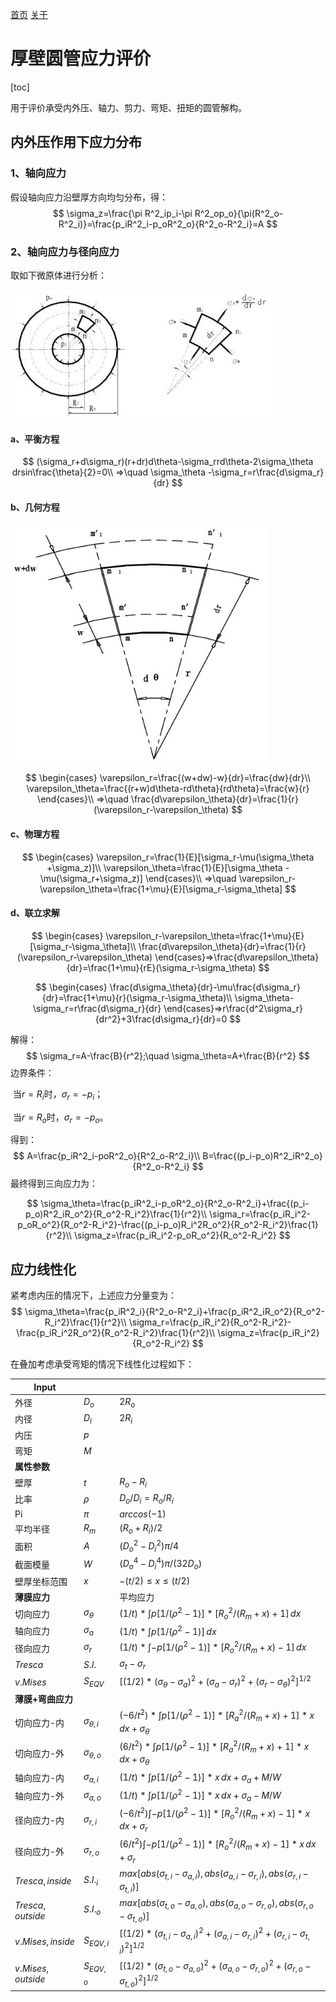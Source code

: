[首页](https://wshwwl.github.io)  [关于](https://wshwwl.github.io/about.html) 

# 厚壁圆管应力评价

[toc]

用于评价承受内外压、轴力、剪力、弯矩、扭矩的圆管解构。

## 内外压作用下应力分布

### 1、轴向应力

假设轴向应力沿壁厚方向均匀分布，得：
$$
\sigma_z=\frac{\pi R^2_ip_i-\pi R^2_op_o}{\pi(R^2_o-R^2_i)}=\frac{p_iR^2_i-p_oR^2_o}{R^2_o-R^2_i}=A
$$

### 2、轴向应力与径向应力

取如下微原体进行分析：

![](./dv.jpg)

#### a、平衡方程

$$
(\sigma_r+d\sigma_r)(r+dr)d\theta-\sigma_rrd\theta-2\sigma_\theta drsin\frac{\theta}{2}=0\\
=>\quad \sigma_\theta -\sigma_r=r\frac{d\sigma_r}{dr}
$$

#### b、几何方程

![](./dw.jpg)
$$
\begin{cases}
\varepsilon_r=\frac{(w+dw)-w}{dr}=\frac{dw}{dr}\\
\varepsilon_\theta=\frac{(r+w)d\theta-rd\theta}{rd\theta}=\frac{w}{r}
\end{cases}\\
=>\quad \frac{d\varepsilon_\theta}{dr}=\frac{1}{r}(\varepsilon_r-\varepsilon_\theta)
$$

#### c、物理方程

$$
\begin{cases}
\varepsilon_r=\frac{1}{E}[\sigma_r-\mu(\sigma_\theta +\sigma_z)]\\
\varepsilon_\theta=\frac{1}{E}[\sigma_\theta -\mu(\sigma_r+\sigma_z)]
\end{cases}\\
=>\quad \varepsilon_r-\varepsilon_\theta=\frac{1+\mu}{E}[\sigma_r-\sigma_\theta]
$$

#### d、联立求解

$$
\begin{cases}
\varepsilon_r-\varepsilon_\theta=\frac{1+\mu}{E}[\sigma_r-\sigma_\theta]\\
\frac{d\varepsilon_\theta}{dr}=\frac{1}{r}(\varepsilon_r-\varepsilon_\theta)
\end{cases}=>\frac{d\varepsilon_\theta}{dr}=\frac{1+\mu}{rE}(\sigma_r-\sigma_\theta)
$$

$$
\begin{cases}
\frac{d\sigma_\theta}{dr}-\mu\frac{d\sigma_r}{dr}=\frac{1+\mu}{r}(\sigma_r-\sigma_\theta)\\
\sigma_\theta-\sigma_r=r\frac{d\sigma_r}{dr}
\end{cases}=>r\frac{d^2\sigma_r}{dr^2}+3\frac{d\sigma_r}{dr}=0
$$

解得：
$$
\sigma_r=A-\frac{B}{r^2};\quad \sigma_\theta=A+\frac{B}{r^2}
$$
边界条件：

​				当$r=R_i$时，$\sigma_r=-p_i$；

​				当$r=R_o$时，$\sigma_r=-p_o$。

得到：
$$
A=\frac{p_iR^2_i-poR^2_o}{R^2_o-R^2_i}\\
B=\frac{(p_i-p_o)R^2_iR^2_o}{R^2_o-R^2_i}
$$
最终得到三向应力为：

$$
\sigma_\theta=\frac{p_iR^2_i-p_oR^2_o}{R^2_o-R^2_i}+\frac{(p_i-p_o)R^2_iR_o^2}{R_o^2-R_i^2}\frac{1}{r^2}\\
\sigma_r=\frac{p_iR_i^2-p_oR_o^2}{R_o^2-R_i^2}-\frac{(p_i-p_o)R_i^2R_o^2}{R_o^2-R_i^2}\frac{1}{r^2}\\
\sigma_z=\frac{p_iR_i^2-p_oR_o^2}{R_o^2-R_i^2}
$$

## 应力线性化

紧考虑内压的情况下，上述应力分量变为：
$$
\sigma_\theta=\frac{p_iR^2_i}{R^2_o-R^2_i}+\frac{p_iR^2_iR_o^2}{R_o^2-R_i^2}\frac{1}{r^2}\\
\sigma_r=\frac{p_iR_i^2}{R_o^2-R_i^2}-\frac{p_iR_i^2R_o^2}{R_o^2-R_i^2}\frac{1}{r^2}\\
\sigma_z=\frac{p_iR_i^2}{R_o^2-R_i^2}
$$



在叠加考虑承受弯矩的情况下线性化过程如下：

| Input    |       |        |
| -------- | ----- | ------ |
| 外径     | $D_o$ | $2R_o$ |
| 内径     | $D_i$ | $2R_i$ |
| 内压     | $p$   |        |
| 弯矩     | $M$   |        |
| **属性参数** |   |    |
| 壁厚|$t$|$R_o-R_i$|
|比率|$\rho$|$D_o/D_i=R_o/R_i$|
|Pi|$\pi$|$arccos(-1)$|
|平均半径|$R_m$|$(R_o+R_i)/2$|
|面积|$A$|$(D_o^2-D_i^2)\pi/4$|
|截面模量|$W$|$(D_o^4-D_i^4)\pi/(32D_o)$|
|壁厚坐标范围|$x$|$-(t/2)\le x\le(t/2)$|
|**薄膜应力**||平均应力|
| 切向应力 | $\sigma_\theta$ | $(1/t)*\int {p[1/(\rho^2-1)]*[R_o^2/(R_m+x)+1]}\,dx$ |
|轴向应力|$\sigma_a$|$(1/t)*\int{p[1/(\rho^2-1)]}\,dx$|
|径向应力|$\sigma_r$|$(1/t)*\int{-p[1/(\rho^2-1)]*[R_o^2/(R_m+x)-1]}\,dx$|
|$Tresca$|$S.I.$|$\sigma_t-\sigma_r$|
|$v.Mises$|$S_{EQV}$|$[(1/2)*(\sigma_\theta-\sigma_a)^2+(\sigma_a-\sigma_r)^2+(\sigma_r-\sigma_\theta)^2]^{1/2}$|
|**薄膜+弯曲应力**|||
|切向应力-内|$\sigma_{\theta,i}$|$(-6/t^2)*\int{p[1/(\rho^2-1)]*[R_a^2/(R_m+x)+1]*x}\,dx+\sigma_\theta$|
|切向应力-外|$\sigma_{\theta,o}$|$(6/t^2)*\int{p[1/(\rho^2-1)]*[R_a^2/(R_m+x)+1]*x}\,dx+\sigma_\theta$|
|轴向应力-内|$\sigma_{a,i}$|$(1/t)*\int{p[1/(\rho^2-1)]*x}\,dx+\sigma_a+M/W$|
|轴向应力-外|$\sigma_{a,o}$|$(1/t)*\int{p[1/(\rho^2-1)]*x}\,dx+\sigma_a-M/W$|
| 径向应力-内 | $\sigma_{r,i}$ |$(-6/t^2)\int{-p[1/(\rho^2-1)]*[R_o^2/(R_m+x)-1]*x}\,dx+\sigma_r$|
| 径向应力-外 | $\sigma_{r,o}$ |$(6/t^2)\int{-p[1/(\rho^2-1)]*[R_o^2/(R_m+x)-1]*x}\,dx+\sigma_r$|
|$Tresca,inside$|$S.I._i$|$max[abs(\sigma_{t,i}-\sigma_{a,i}),abs(\sigma_{a,i}-\sigma_{r,i}),abs(\sigma_{r,i}-\sigma_{t,i})]$|
|$Tresca,outside$|$S.I._o$|$max[abs(\sigma_{t,o}-\sigma_{a,o}),abs(\sigma_{a,o}-\sigma_{r,o}),abs(\sigma_{r,o}-\sigma_{t,o})]$|
|$v.Mises,inside$|$S_{EQV,i}$|$[(1/2)*(\sigma_{t,i}-\sigma_{a,i})^2+(\sigma_{a,i}-\sigma_{r,i})^2+(\sigma_{r,i}-\sigma_{t,i})^2]^{1/2}$|
|$v.Mises,outside$|$S_{EQV,o}$|$[(1/2)*(\sigma_{t,o}-\sigma_{a,o})^2+(\sigma_{a,o}-\sigma_{r,o})^2+(\sigma_{r,o}-\sigma_{t,o})^2]^{1/2}$|

